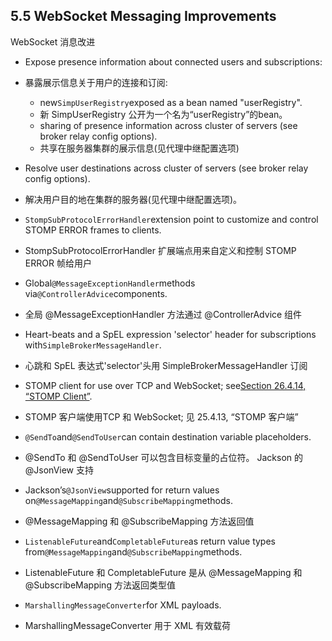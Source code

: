 ## 5.5 WebSocket Messaging Improvements
WebSocket 消息改进

* Expose presence information about connected users and subscriptions:
* 暴露展示信息关于用户的连接和订阅:

  * new`SimpUserRegistry`exposed as a bean named "userRegistry".
  * 新 SimpUserRegistry 公开为一个名为“userRegistry”的bean。
  * sharing of presence information across cluster of servers \(see broker relay config options\).
  * 共享在服务器集群的展示信息(见代理中继配置选项)

* Resolve user destinations across cluster of servers \(see broker relay config options\).
* 解决用户目的地在集群的服务器(见代理中继配置选项)。
* `StompSubProtocolErrorHandler`extension point to customize and control STOMP ERROR frames to clients.
* StompSubProtocolErrorHandler 扩展端点用来自定义和控制 STOMP ERROR 帧给用户
* Global`@MessageExceptionHandler`methods via`@ControllerAdvice`components.
* 全局 @MessageExceptionHandler 方法通过 @ControllerAdvice 组件
* Heart-beats and a SpEL expression 'selector' header for subscriptions with`SimpleBrokerMessageHandler`.
* 心跳和 SpEL 表达式'selector'头用 SimpleBrokerMessageHandler 订阅
* STOMP client for use over TCP and WebSocket; see[Section 26.4.14, “STOMP Client”](https://docs.spring.io/spring/docs/current/spring-framework-reference/htmlsingle/#websocket-stomp-client).
* STOMP 客户端使用TCP 和 WebSocket; 见 25.4.13, “STOMP 客户端”
* `@SendTo`and`@SendToUser`can contain destination variable placeholders.
* @SendTo 和 @SendToUser 可以包含目标变量的占位符。 Jackson 的 @JsonView 支持
* Jackson’s`@JsonView`supported for return values on`@MessageMapping`and`@SubscribeMapping`methods.
* @MessageMapping 和 @SubscribeMapping 方法返回值
* `ListenableFuture`and`CompletableFuture`as return value types from`@MessageMapping`and`@SubscribeMapping`methods.
* ListenableFuture 和 CompletableFuture 是从 @MessageMapping 和 @SubscribeMapping 方法返回类型值
* `MarshallingMessageConverter`for XML payloads.
* MarshallingMessageConverter 用于 XML 有效载荷



